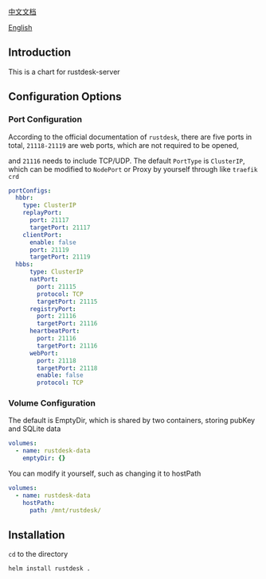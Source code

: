 [中文文档](https://github.com/oslo254804746/rustdesk-server-helm/blob/master/README_zh.md)


[English](https://github.com/oslo254804746/rustdesk-server-helm/blob/master/README.md)


## Introduction
This is a chart for rustdesk-server

## Configuration Options
### Port Configuration
According to the official documentation of `rustdesk`, there are five ports in total, `21118-21119` are web ports, which are not required to be opened, 

and `21116` needs to include TCP/UDP. The default `PortType` is `ClusterIP`, which can be modified to `NodePort` or Proxy by yourself through  like `traefik crd`
```yaml
portConfigs:
  hbbr:
    type: ClusterIP
    replayPort:
      port: 21117
      targetPort: 21117
    clientPort:
      enable: false
      port: 21119
      targetPort: 21119
  hbbs:
      type: ClusterIP
      natPort:
        port: 21115
        protocol: TCP
        targetPort: 21115
      registryPort:
        port: 21116
        targetPort: 21116
      heartbeatPort:
        port: 21116
        targetPort: 21116
      webPort:
        port: 21118
        targetPort: 21118
        enable: false
        protocol: TCP
 ```

### Volume Configuration
The default is EmptyDir, which is shared by two containers, storing pubKey and SQLite data
```yaml
volumes:
  - name: rustdesk-data
    emptyDir: {}
```
You can modify it yourself, such as changing it to hostPath
```yaml
volumes:
  - name: rustdesk-data
    hostPath:
      path: /mnt/rustdesk/
```


## Installation
`cd` to the directory
```shell
helm install rustdesk .
```
